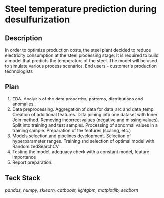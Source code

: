 # Steel temperature prediction during desulfurization

## Description
In order to optimize production costs, the steel plant decided to reduce electricity consumption at the steel processing stage. It is required to build a model that predicts the temperature of the steel. The model will be used to simulate various process scenarios. End users - customer's production technologists

## Plan
1. EDA. Analysis of the data properties, patterns, distributions and anomalies.
2. Data preprocessing. Aggregation of data for data_arc and data_temp. Creation of additional features. Data joining into one dataset with Inner Join method. Removing incorrect values (negative and missing values). Split into training and test samples. Processing of abnormal values in a training sample. Preparation of the features (scaling, etc.)
3. Models selection and pipelines development. Selection of hyperparameter ranges. Training and selection of optimal model with RandomizedSearchCV
4. Testing the model, adequacy check with a constant model, feature importance
5. Report preparation.

## Teck Stack
*pandas, numpy, sklearn, catboost, lightgbm, matplotlib, seaborn*
